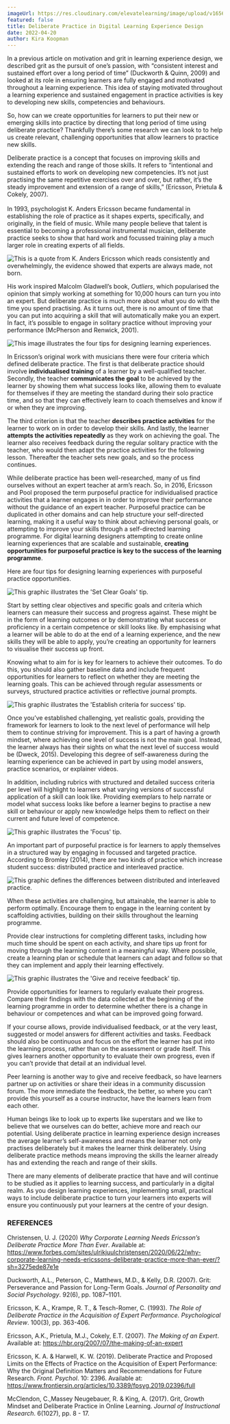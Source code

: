 ```yaml
---
imageUrl: https://res.cloudinary.com/elevatelearning/image/upload/v1656410841/site-articles/deliberate-practice-in-digital-learning-experience-design/Group_195_uhcqkw.png
featured: false
title: Deliberate Practice in Digital Learning Experience Design
date: 2022-04-20
author: Kira Koopman
---
```

In a previous article on motivation and grit in learning experience design, we described grit as the pursuit of one’s passion, with “consistent interest and sustained effort over a long period of time” (Duckworth & Quinn, 2009) and looked at its role in ensuring learners are fully engaged and motivated throughout a learning experience. This idea of staying motivated throughout a learning experience and sustained engagement in practice activities is key to developing new skills, competencies and behaviours. 

So, how can we create opportunities for learners to put their new or emerging skills into practice by directing that long period of time using deliberate practice? Thankfully there’s some research we can look to to help us create relevant, challenging opportunities that allow learners to practice new skills. 

Deliberate practice is a concept that focuses on improving skills and extending the reach and range of those skills. It refers to “intentional and sustained efforts to work on developing new competencies. It’s not just practising the same repetitive exercises over and over, but rather, it’s the steady improvement and extension of a range of skills,” (Ericsson, Prietula & Cokely, 2007).\
\
In 1993, psychologist K. Anders Ericsson became fundamental in establishing the role of practice as it shapes experts, specifically, and originally, in the field of music. While many people believe that talent is essential to becoming a professional instrumental musician, deliberate practice seeks to show that hard work and focussed training play a much larger role in creating experts of all fields. 

<img src="https://res.cloudinary.com/elevatelearning/image/upload/v1656410841/site-articles/deliberate-practice-in-digital-learning-experience-design/Group_195_uhcqkw.png" alt="This is a quote from K. Anders Ericsson which reads consistently and overwhelmingly, the evidence showed that experts are always made, not born." title="Quote Graphic" class="img-left"/>

His work inspired Malcolm Gladwell’s book, *Outliers*, which popularised the opinion that simply working at something for 10,000 hours can turn you into an expert. But deliberate practice is much more about what you do with the time you spend practising. As it turns out, there is no amount of time that you can put into acquiring a skill that will automatically make you an expert. In fact, it’s possible to engage in solitary practice without improving your performance (McPherson and Renwick, 2001).

<img src="https://res.cloudinary.com/elevatelearning/image/upload/c_scale,w_552/v1658999656/site-articles/deliberate-practice-in-digital-learning-experience-design/elevate-learning-article-2-0322-1-3_1_iryrcv.png" alt="This image illustrates the four tips for designing learning experiences." title="Four Tips for Designing Learning Experiences" class="img-center"/>

In Ericsson’s original work with musicians there were four criteria which defined deliberate practice. The first is that deliberate practice should involve **individualised training** of a learner by a well-qualified teacher. Secondly, the teacher **communicates the goal** to be achieved by the learner by showing them what success looks like, allowing them to evaluate for themselves if they are meeting the standard during their solo practice time, and so that they can effectively learn to coach themselves and know if or when they are improving. 

The third criterion is that the teacher **describes practice activities** for the learner to work on in order to develop their skills. And lastly, the learner **attempts the activities repeatedly** as they work on achieving the goal. The learner also receives feedback during the regular solitary practice with the teacher, who would then adapt the practice activities for the following lesson. Thereafter the teacher sets new goals, and so the process continues. 

While deliberate practice has been well-researched, many of us find ourselves without an expert teacher at arm’s reach. So, in 2016, Ericsson and Pool proposed the term purposeful practice for individualised practice activities that a learner engages in in order to improve their performance without the guidance of an expert teacher. Purposeful practice can be duplicated in other domains and can help structure your self-directed learning, making it a useful way to think about achieving personal goals, or attempting to improve your skills through a self-directed learning programme. For digital learning designers attempting to create online learning experiences that are scalable and sustainable, **creating opportunities for purposeful practice is key to the success of the learning programme**. 

Here are four tips for designing learning experiences with purposeful practice opportunities. 

<img src="https://res.cloudinary.com/elevatelearning/image/upload/c_scale,w_750/v1658999655/site-articles/deliberate-practice-in-digital-learning-experience-design/elevate-learning-article-2-0322-1-4_1_sjhvwu.png" alt="This graphic illustrates the 'Set Clear Goals' tip." title="Set Clear Goals" class="image-center"/>

Start by setting clear objectives and specific goals and criteria which learners can measure their success and progress against. These might be in the form of learning outcomes or by demonstrating what success or proficiency in a certain competence or skill looks like. By emphasising what a learner will be able to do at the end of a learning experience, and the new skills they will be able to apply, you’re creating an opportunity for learners to visualise their success up front. 

Knowing what to aim for is key for learners to achieve their outcomes. To do this, you should also gather baseline data and include frequent opportunities for learners to reflect on whether they are meeting the learning goals. This can be achieved through regular assessments or surveys, structured practice activities or reflective journal prompts. 

<img src="https://res.cloudinary.com/elevatelearning/image/upload/c_scale,w_750/v1658999656/site-articles/deliberate-practice-in-digital-learning-experience-design/elevate-learning-article-2-0322-1-5_1_g7kpq3.png" alt="This graphic illustrates the 'Establish criteria for success' tip." title="Establish Criteria For Success" class="img-center"/>

Once you’ve established challenging, yet realistic goals, providing the framework for learners to look to the next level of performance will help them to continue striving for improvement. This is a part of having a growth mindset, where achieving one level of success is not the main goal. Instead, the learner always has their sights on what the next level of success would be (Dweck, 2015). Developing this degree of self-awareness during the learning experience can be achieved in part by using model answers, practice scenarios, or explainer videos. 

In addition, including rubrics with structured and detailed success criteria per level will highlight to learners what varying versions of successful application of a skill can look like. Providing exemplars to help narrate or model what success looks like before a learner begins to practise a new skill or behaviour or apply new knowledge helps them to reflect on their current and future level of competence. 

<img src="https://res.cloudinary.com/elevatelearning/image/upload/c_scale,w_750/v1658999655/site-articles/deliberate-practice-in-digital-learning-experience-design/elevate-learning-article-2-0322-1-6_1_u93aa5.png" alt="This graphic illustrates the 'Focus' tip." title="Focus" class="img-center"/>

An important part of purposeful practice is for learners to apply themselves in a structured way by engaging in focussed and targeted practice. According to Bromley (2014), there are two kinds of practice which increase student success: distributed practice and interleaved practice. 

<img src="https://res.cloudinary.com/elevatelearning/image/upload/c_scale,w_827/v1658999656/site-articles/deliberate-practice-in-digital-learning-experience-design/elevate-learning-article-2-0322-1-8_1_udvtva.png" alt="This graphic defines the differences between distributed and interleaved practice." title="Distributed Practice versus Interleaved Practice" class="img-center"/>

When these activities are challenging, but attainable, the learner is able to perform optimally. Encourage them to engage in the learning content by scaffolding activities, building on their skills throughout the learning programme.

Provide clear instructions for completing different tasks, including how much time should be spent on each activity, and share tips up front for moving through the learning content in a meaningful way. Where possible, create a learning plan or schedule that learners can adapt and follow so that they can implement and apply their learning effectively. 

<img src="https://res.cloudinary.com/elevatelearning/image/upload/c_scale,w_750/v1658999655/site-articles/deliberate-practice-in-digital-learning-experience-design/elevate-learning-article-2-0322-1-7_1_k8oeoh.png" alt="This graphic illustrates the 'Give and receive feedback' tip." title="Give and Receive Feedback" class="img-center"/>

Provide opportunities for learners to regularly evaluate their progress. Compare their findings with the data collected at the beginning of the learning programme in order to determine whether there is a change in behaviour or competences and what can be improved going forward. 

If your course allows, provide individualised feedback, or at the very least, suggested or model answers for different activities and tasks. Feedback should also be continuous and focus on the effort the learner has put into the learning process, rather than on the assessment or grade itself. This gives learners another opportunity to evaluate their own progress, even if you can’t provide that detail at an individual level. 

Peer learning is another way to give and receive feedback, so have learners partner up on activities or share their ideas in a community discussion forum. The more immediate the feedback, the better, so where you can’t provide this yourself as a course instructor, have the learners learn from each other. 

Human beings like to look up to experts like superstars and we like to believe that we ourselves can do better, achieve more and reach our potential. Using deliberate practice in learning experience design increases the average learner’s self-awareness and means the learner not only practises deliberately but it makes the learner think deliberately. Using deliberate practice methods means improving the skills the learner already has and extending the reach and range of their skills.

There are many elements of deliberate practice that have and will continue to be studied as it applies to learning success, and particularly in a digital realm. As you design learning experiences, implementing small, practical ways to include deliberate practice to turn your learners into experts will ensure you continuously put your learners at the centre of your design.

### REFERENCES

Christensen, U. J. (2020) *Why Corporate Learning Needs Ericsson’s Deliberate Practice More Than Ever*. Available at: <https://www.forbes.com/sites/ulrikjuulchristensen/2020/06/22/why-corporate-learning-needs-ericssons-deliberate-practice-more-than-ever/?sh=3275ede87e1e> 

Duckworth, A.L., Peterson, C., Matthews, M.D., & Kelly, D.R. (2007). Grit: Perseverance and Passion for Long-Term Goals. *Journal of Personality and Social Psychology*. 92(6), pp. 1087–1101.

Ericsson, K. A., Krampe, R. T., & Tesch-Romer, C. (1993). *The Role of Deliberate Practice in the Acquisition of Expert Performance. Psychological Review*. 100(3), pp. 363-406.

Ericsson, A.K., Prietula, M.J., Cokely, E.T. (2007). *The Making of an Expert*. Available at: [https://hbr.org/2007/07/the-making-of-an-expert ](https://hbr.org/2007/07/the-making-of-an-expert)

Ericsson, K. A. & Harwell, K. W. (2019). Deliberate Practice and Proposed Limits on the Effects of Practice on the Acquisition of Expert Performance: Why the Original Definition Matters and Recommendations for Future Research. *Front. Psychol*. 10: 2396. Available at: ​​[https://www.frontiersin.org/articles/10.3389/fpsyg.2019.02396/full ](https://www.frontiersin.org/articles/10.3389/fpsyg.2019.02396/full)

McClendon, C.,Massey Neugebauer, R. & King, A. (2017). Grit, Growth Mindset and Deliberate Practice in Online Learning.  *Journal of Instructional Research*. 6(1027), pp. 8 - 17.